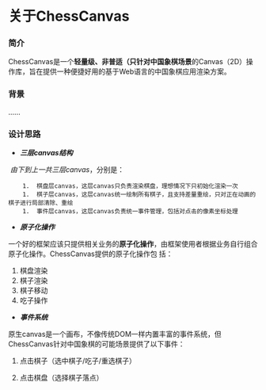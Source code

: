 # 关于ChessCanvas

### 简介

ChessCanvas是一个**轻量级、非普适（只针对中国象棋场景**的Canvas（2D）操作库，旨在提供一种便捷好用的基于Web语言的中国象棋应用渲染方案。

### 背景

......

### 设计思路

- ***三层canvas结构***

​		*由下到上一共三层canvas*，分别是：

		1.  棋盘层canvas，这层canvas只负责渲染棋盘，理想情况下只初始化渲染一次
		1.  棋子层canvas，这层canvas统一绘制所有棋子，且支持差量重绘，只对正在动画的棋子进行局部清除、重绘
		1.  事件层canvas，这层canvas负责统一事件管理，包括对点击的像素坐标处理

- ***原子化操作***

​		一个好的框架应该只提供相关业务的**原子化操作**，由框架使用者根据业务自行组合原子化操作。ChessCanvas提供的原子化操作包	括：

1. 棋盘渲染
2. 棋子渲染
3. 棋子移动
4. 吃子操作

- ***事件系统***

​		原生canvas是一个画布，不像传统DOM一样内置丰富的事件系统，但ChessCanvas针对中国象棋的可能场景提供了以下事件：

1. 点击棋子（选中棋子/吃子/重选棋子）

2. 点击棋盘（选择棋子落点）

   